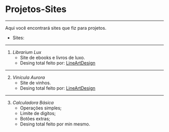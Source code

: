 # Projetos-Sites
---
 Aqui você encontrará sites que fiz para projetos.
- Sites:
 ***
1. *Librarium Lux*
   - Site de ebooks e livros de luxo.
   - Desing total feito por: [LineArtDesign](https://www.instagram.com/line_artdesign/)
---
2. *Vinícula Aurora*
   - Site de vinhos.
   - Desing total feito por: [LineArtDesign](https://www.instagram.com/line_artdesign/)
---
3. *Calculadora Básica*
   - Operações simples;
   - Limite de digítos;
   - Botões extras;
   - Desing total feito por min mesmo.
